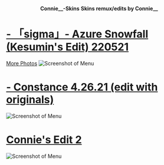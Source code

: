 <p align="center">
  <strong>Connie__-Skins</strong>
  <strong>Skins remux/edits by Connie__</strong>
</p>

# [- 「sigma」- Azure Snowfall (Kesumin's Edit) 220521](https://constance.s-ul.eu/WtsYeYUO)
[More Photos](https://drive.google.com/drive/folders/1j6wNp_fRDq6WSMrJ3Qpu9y7US2yAkZNZ?usp=sharing)
![Screenshot of Menu](https://i.imgur.com/HiSJxkc.jpg)

# [- Constance 4.26.21 (edit with originals)](https://constance.s-ul.eu/fJsBIQ2c)
![Screenshot of Menu](https://i.imgur.com/x9hYnGr.jpg)

# [Connie's Edit 2](https://constance.s-ul.eu/CT1ANPdk)
![Screenshot of Menu](https://i.imgur.com/qJCxA5w.jpg)